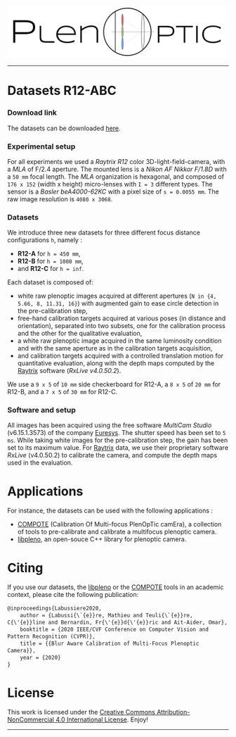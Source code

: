 ![banner-logo](doc/imgs/banner-plenoptic.png)

---

Datasets R12-ABC
===============

### Download link

The datasets can be downloaded [here](https://drive.uca.fr/f/d3a73cb1926047a8b635/?dl=1).

### Experimental setup

For all experiments we used a _Raytrix R12_ color 3D-light-field-camera, with a _MLA_ of F/2.4 aperture.
The mounted lens is a _Nikon AF Nikkor F/1.8D_ with a `50 mm` focal length.
The _MLA_ organization is hexagonal, and composed of `176 x 152` (width x height) micro-lenses with `I = 3` different types.
The sensor is a _Basler beA4000-62KC_ with a pixel size of `s = 0.0055 mm`.
The raw image resolution is `4080 x 3068`.

### Datasets

We introduce three new datasets for three different focus distance configurations `h`, namely :

- **R12-A** for `h = 450 mm`,
- **R12-B** for `h = 1000 mm`, 
- and **R12-C** for `h = inf`.

Each dataset is composed of:

- white raw plenoptic images acquired at different apertures (`N in {4, 5.66, 8, 11.31, 16}`) with augmented gain to ease circle detection in the pre-calibration step,
- free-hand calibration targets acquired at various poses (in distance and orientation), separated into two subsets, one for the calibration process and the other for the qualitative evaluation,
- a white raw plenoptic image acquired in the same luminosity condition and with the same aperture as in the calibration targets acquisition,
- and calibration targets acquired with a controlled translation motion for quantitative evaluation, along with the depth maps computed by the [Raytrix](https://raytrix.de/) software (_RxLive  v4.0.50.2_).


We use a `9 x 5` of `10 mm` side checkerboard for R12-A, 
a `8 x 5` of `20 mm` for R12-B,
and a `7 x 5` of `30 mm` for R12-C.

### Software and setup

All images has been acquired using the free software _MultiCam Studio_ (v6.15.1.3573) of the company [Euresys](https://www.euresys.com/en/Homepage).
The shutter speed has been set to `5 ms`.
While taking white images for the pre-calibration step, the gain has been set to its maximum value.
For [Raytrix](https://raytrix.de/) data, we use their proprietary software _RxLive_ (v4.0.50.2) to calibrate the camera, and compute the depth maps used in the evaluation.


Applications
============

For instance, the datasets can be used with the following applications :
 * [COMPOTE] (Calibration Of Multi-focus PlenOpTic camEra), a collection of tools to pre-calibrate and calibrate a multifocus plenoptic camera.
 * [libpleno], an open-souce C++ library for plenoptic camera.


Citing
======

If you use our datasets, the [libpleno] or the [COMPOTE] tools in an academic context, please cite the following publication:

	@inproceedings{Labussiere2020,
		author = {Labussi{\`{e}}re, Mathieu and Teuli{\`{e}}re, C{\'{e}}line and Bernardin, Fr{\'{e}}d{\'{e}}ric and Ait-Aider, Omar},
		booktitle = {2020 IEEE/CVF Conference on Computer Vision and Pattern Recognition (CVPR)},
		title = {{Blur Aware Calibration of Multi-Focus Plenoptic Camera}},
		year = {2020}
	}


License
=======

This work is licensed under the [Creative Commons Attribution-NonCommercial 4.0 International License](https://creativecommons.org/licenses/by-nc/4.0/). Enjoy!

[Ubuntu]: http://www.ubuntu.com
[CMake]: http://www.cmake.org
[CMake documentation]: http://www.cmake.org/cmake/help/cmake2.6docs.html
[git]: http://git-scm.com
[Eigen]: http://eigen.tuxfamily.org
[libv]: http://gitlab.ip.uca.fr/libv/libv
[lma]: http://gitlab.ip.uca.fr/libv/lma
[OpenCV]: https://opencv.org/
[Doxygen]: http://www.stack.nl/~dimitri/doxygen/
[boost]: http://www.boost.org/
[libpleno]: https://github.com/comsee-research/libpleno
[COMPOTE]: https://github.com/comsee-research/compote


---
